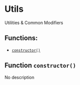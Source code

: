 # Utils

Utilities & Common Modifiers

## Functions:

* [`constructor()`](utils.md#Utils-constructor--)

## Function `constructor()` <a id="Utils-constructor--"></a>

No description

